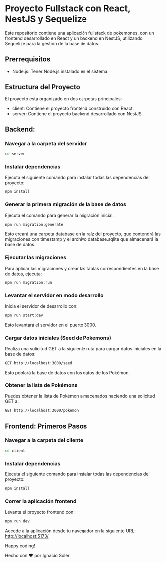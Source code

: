 # Proyecto Fullstack con React, NestJS y Sequelize

Este repositorio contiene una aplicación fullstack de pokemones, con un frontend desarrollado en React y un backend en NestJS, utilizando Sequelize para la gestión de la base de datos.

## Prerrequisitos

- Node.js: Tener Node.js instalado en el sistema.

## Estructura del Proyecto

El proyecto está organizado en dos carpetas principales:

- client: Contiene el proyecto frontend construido con React.
- server: Contiene el proyecto backend desarrollado con NestJS.

## Backend:

### Navegar a la carpeta del servidor

```bash
cd server
```

### Instalar dependencias

Ejecuta el siguiente comando para instalar todas las dependencias del proyecto:

```bash
npm install
```

### Generar la primera migración de la base de datos

Ejecuta el comando para generar la migración inicial:

```bash
npm run migration:generate
```

Esto creará una carpeta database en la raíz del proyecto, que contendrá las migraciones con timestamp y el archivo database.sqlite que almacenará la base de datos.

### Ejecutar las migraciones

Para aplicar las migraciones y crear las tablas correspondientes en la base de datos, ejecuta:

```bash
npm run migration:run
```

### Levantar el servidor en modo desarrollo

Inicia el servidor de desarrollo con:

```bash
npm run start:dev
```

Esto levantará el servidor en el puerto 3000.

### Cargar datos iniciales (Seed de Pokemons)

Realiza una solicitud GET a la siguiente ruta para cargar datos iniciales en la base de datos:

```bash
GET http://localhost:3000/seed
```

Esto poblará la base de datos con los datos de los Pokémon.

### Obtener la lista de Pokémons

Puedes obtener la lista de Pokémon almacenados haciendo una solicitud GET a:

```bash
GET http://localhost:3000/pokemon
```

## Frontend: Primeros Pasos

### Navegar a la carpeta del cliente

```bash
cd client
```

### Instalar dependencias

Ejecuta el siguiente comando para instalar todas las dependencias del proyecto:

```bash
npm install
```

### Correr la aplicación frontend

Levanta el proyecto frontend con:

```bash
npm run dev
```

Accede a la aplicación desde tu navegador en la siguiente URL: [http://localhost:5173/](http://localhost:5173/)

Happy coding!

Hecho con ❤️ por Ignacio Soler.